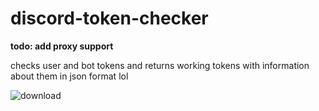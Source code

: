 # discord-token-checker

**todo: add proxy support**

checks user and bot tokens and returns working tokens with information about them in json format lol

![download](https://user-images.githubusercontent.com/38389469/83080486-51e2d400-a04c-11ea-9e0d-8eb6d682a126.png)
